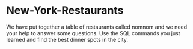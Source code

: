 # New-York-Restaurants

We have put together a table of restaurants called nomnom and we need your help to answer some questions. Use the SQL commands you just learned and find the best dinner spots in the city.
